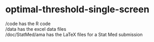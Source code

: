 # optimal-threshold-single-screen
/code has the R code\
/data has the excel data files\
/doc/StatMed/ama has the LaTeX files for a Stat Med submission

